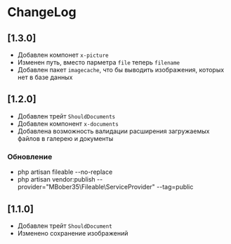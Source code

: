 # ChangeLog

## [1.3.0]
- Добавлен компонет `x-picture`
- Изменен путь, вместо парметра `file` теперь `filename`
- Добавлен пакет `imagecache`, что бы выводить изображения, которых нет в базе данных

## [1.2.0]
- Добавлен трейт `ShouldDocuments`
- Добавлен компонент `x-documents`
- Добавлена возможность валидации расширения загружаемых файлов в галерею и документы

### Обновление
- php artisan fileable --no-replace
- php artisan vendor:publish --provider="MBober35\Fileable\ServiceProvider" --tag=public

## [1.1.0]
- Добавлен трейт `ShouldDocument`
- Изменено сохранение изображений